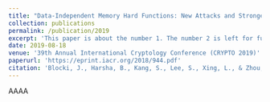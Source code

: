 ```yaml
---
title: "Data-Independent Memory Hard Functions: New Attacks and Stronger Constructions"
collection: publications
permalink: /publication/2019
excerpt: 'This paper is about the number 1. The number 2 is left for future work.'
date: 2019-08-18
venue: '39th Annual International Cryptology Conference (CRYPTO 2019)'
paperurl: 'https://eprint.iacr.org/2018/944.pdf'
citation: 'Blocki, J., Harsha, B., Kang, S., Lee, S., Xing, L., & Zhou, S. (2019, August). Data-independent memory hard functions: New attacks and stronger constructions. In Annual International Cryptology Conference (pp. 573-607). Cham: Springer International Publishing.'
---
```


AAAA
